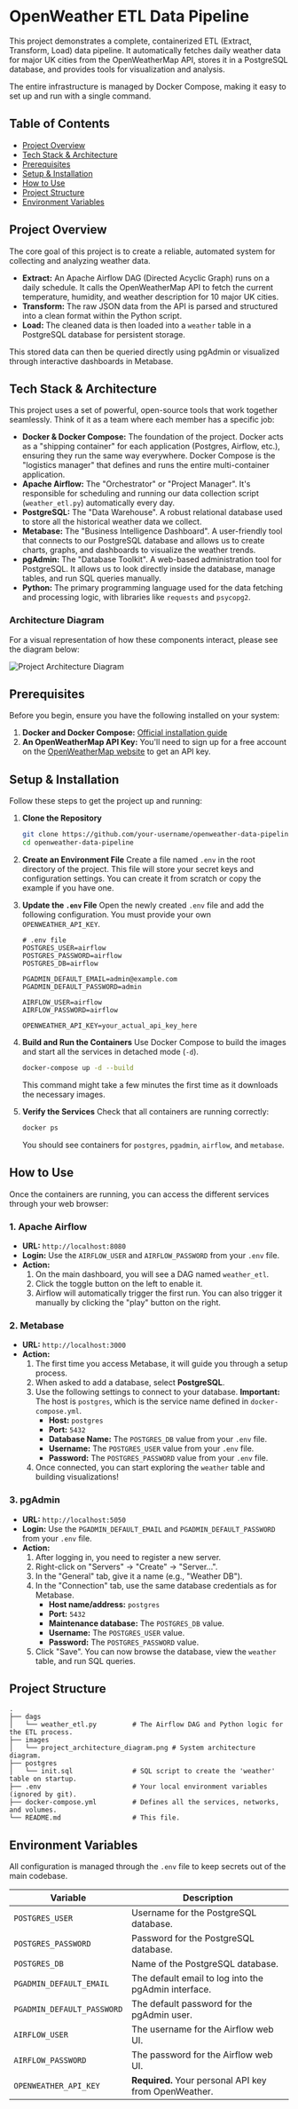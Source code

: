# OpenWeather ETL Data Pipeline

This project demonstrates a complete, containerized ETL (Extract, Transform, Load) data pipeline. It automatically fetches daily weather data for major UK cities from the OpenWeatherMap API, stores it in a PostgreSQL database, and provides tools for visualization and analysis.

The entire infrastructure is managed by Docker Compose, making it easy to set up and run with a single command.

## Table of Contents

- [Project Overview](#project-overview)
- [Tech Stack & Architecture](#tech-stack--architecture)
- [Prerequisites](#prerequisites)
- [Setup & Installation](#setup--installation)
- [How to Use](#how-to-use)
- [Project Structure](#project-structure)
- [Environment Variables](#environment-variables)

## Project Overview

The core goal of this project is to create a reliable, automated system for collecting and analyzing weather data.

*   **Extract:** An Apache Airflow DAG (Directed Acyclic Graph) runs on a daily schedule. It calls the OpenWeatherMap API to fetch the current temperature, humidity, and weather description for 10 major UK cities.
*   **Transform:** The raw JSON data from the API is parsed and structured into a clean format within the Python script.
*   **Load:** The cleaned data is then loaded into a `weather` table in a PostgreSQL database for persistent storage.

This stored data can then be queried directly using pgAdmin or visualized through interactive dashboards in Metabase.

## Tech Stack & Architecture

This project uses a set of powerful, open-source tools that work together seamlessly. Think of it as a team where each member has a specific job:

*   **Docker & Docker Compose:** The foundation of the project. Docker acts as a "shipping container" for each application (Postgres, Airflow, etc.), ensuring they run the same way everywhere. Docker Compose is the "logistics manager" that defines and runs the entire multi-container application.
*   **Apache Airflow:** The "Orchestrator" or "Project Manager". It's responsible for scheduling and running our data collection script (`weather_etl.py`) automatically every day.
*   **PostgreSQL:** The "Data Warehouse". A robust relational database used to store all the historical weather data we collect.
*   **Metabase:** The "Business Intelligence Dashboard". A user-friendly tool that connects to our PostgreSQL database and allows us to create charts, graphs, and dashboards to visualize the weather trends.
*   **pgAdmin:** The "Database Toolkit". A web-based administration tool for PostgreSQL. It allows us to look directly inside the database, manage tables, and run SQL queries manually.
*   **Python:** The primary programming language used for the data fetching and processing logic, with libraries like `requests` and `psycopg2`.

### Architecture Diagram

For a visual representation of how these components interact, please see the diagram below:

![Project Architecture Diagram](./images/project_architecture_diagram.png)

## Prerequisites

Before you begin, ensure you have the following installed on your system:

1.  **Docker and Docker Compose:** [Official installation guide](https://docs.docker.com/get-docker/)
2.  **An OpenWeatherMap API Key:** You'll need to sign up for a free account on the [OpenWeatherMap website](https://openweathermap.org/appid) to get an API key.

## Setup & Installation

Follow these steps to get the project up and running:

1.  **Clone the Repository**
    ```bash
    git clone https://github.com/your-username/openweather-data-pipeline.git
    cd openweather-data-pipeline
    ```

2.  **Create an Environment File**
    Create a file named `.env` in the root directory of the project. This file will store your secret keys and configuration settings. You can create it from scratch or copy the example if you have one.

3.  **Update the `.env` File**
    Open the newly created `.env` file and add the following configuration. You must provide your own `OPENWEATHER_API_KEY`.

    ```text
    # .env file
    POSTGRES_USER=airflow
    POSTGRES_PASSWORD=airflow
    POSTGRES_DB=airflow

    PGADMIN_DEFAULT_EMAIL=admin@example.com
    PGADMIN_DEFAULT_PASSWORD=admin

    AIRFLOW_USER=airflow
    AIRFLOW_PASSWORD=airflow

    OPENWEATHER_API_KEY=your_actual_api_key_here
    ```

4.  **Build and Run the Containers**
    Use Docker Compose to build the images and start all the services in detached mode (`-d`).

    ```bash
    docker-compose up -d --build
    ```
    This command might take a few minutes the first time as it downloads the necessary images.

5.  **Verify the Services**
    Check that all containers are running correctly:
    ```bash
    docker ps
    ```
    You should see containers for `postgres`, `pgadmin`, `airflow`, and `metabase`.

## How to Use

Once the containers are running, you can access the different services through your web browser:

### 1. Apache Airflow

*   **URL:** `http://localhost:8080`
*   **Login:** Use the `AIRFLOW_USER` and `AIRFLOW_PASSWORD` from your `.env` file.
*   **Action:**
    1.  On the main dashboard, you will see a DAG named `weather_etl`.
    2.  Click the toggle button on the left to enable it.
    3.  Airflow will automatically trigger the first run. You can also trigger it manually by clicking the "play" button on the right.

### 2. Metabase

*   **URL:** `http://localhost:3000`
*   **Action:**
    1.  The first time you access Metabase, it will guide you through a setup process.
    2.  When asked to add a database, select **PostgreSQL**.
    3.  Use the following settings to connect to your database. **Important:** The host is `postgres`, which is the service name defined in `docker-compose.yml`.
        *   **Host:** `postgres`
        *   **Port:** `5432`
        *   **Database Name:** The `POSTGRES_DB` value from your `.env` file.
        *   **Username:** The `POSTGRES_USER` value from your `.env` file.
        *   **Password:** The `POSTGRES_PASSWORD` value from your `.env` file.
    4.  Once connected, you can start exploring the `weather` table and building visualizations!

### 3. pgAdmin

*   **URL:** `http://localhost:5050`
*   **Login:** Use the `PGADMIN_DEFAULT_EMAIL` and `PGADMIN_DEFAULT_PASSWORD` from your `.env` file.
*   **Action:**
    1.  After logging in, you need to register a new server.
    2.  Right-click on "Servers" -> "Create" -> "Server...".
    3.  In the "General" tab, give it a name (e.g., "Weather DB").
    4.  In the "Connection" tab, use the same database credentials as for Metabase.
        *   **Host name/address:** `postgres`
        *   **Port:** `5432`
        *   **Maintenance database:** The `POSTGRES_DB` value.
        *   **Username:** The `POSTGRES_USER` value.
        *   **Password:** The `POSTGRES_PASSWORD` value.
    5.  Click "Save". You can now browse the database, view the `weather` table, and run SQL queries.

## Project Structure

```text
.
├── dags
│   └── weather_etl.py         # The Airflow DAG and Python logic for the ETL process.
├── images
│   └── project_architecture_diagram.png # System architecture diagram.
├── postgres
│   └── init.sql               # SQL script to create the 'weather' table on startup.
├── .env                       # Your local environment variables (ignored by git).
├── docker-compose.yml         # Defines all the services, networks, and volumes.
└── README.md                  # This file.
```

## Environment Variables

All configuration is managed through the `.env` file to keep secrets out of the main codebase.

| Variable                   | Description                                          |
| -------------------------- | ---------------------------------------------------- |
| `POSTGRES_USER`            | Username for the PostgreSQL database.                |
| `POSTGRES_PASSWORD`        | Password for the PostgreSQL database.                |
| `POSTGRES_DB`              | Name of the PostgreSQL database.                     |
| `PGADMIN_DEFAULT_EMAIL`    | The default email to log into the pgAdmin interface. |
| `PGADMIN_DEFAULT_PASSWORD` | The default password for the pgAdmin user.           |
| `AIRFLOW_USER`             | The username for the Airflow web UI.                 |
| `AIRFLOW_PASSWORD`         | The password for the Airflow web UI.                 |
| `OPENWEATHER_API_KEY`      | **Required.** Your personal API key from OpenWeather.  |